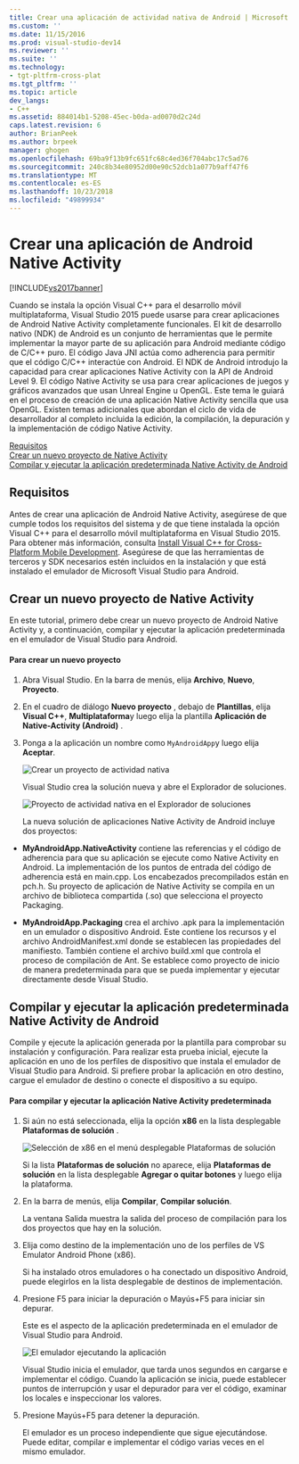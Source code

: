 ```yaml
---
title: Crear una aplicación de actividad nativa de Android | Microsoft Docs
ms.custom: ''
ms.date: 11/15/2016
ms.prod: visual-studio-dev14
ms.reviewer: ''
ms.suite: ''
ms.technology:
- tgt-pltfrm-cross-plat
ms.tgt_pltfrm: ''
ms.topic: article
dev_langs:
- C++
ms.assetid: 884014b1-5208-45ec-b0da-ad0070d2c24d
caps.latest.revision: 6
author: BrianPeek
ms.author: brpeek
manager: ghogen
ms.openlocfilehash: 69ba9f13b9fc651fc68c4ed36f704abc17c5ad76
ms.sourcegitcommit: 240c8b34e80952d00e90c52dcb1a077b9aff47f6
ms.translationtype: MT
ms.contentlocale: es-ES
ms.lasthandoff: 10/23/2018
ms.locfileid: "49899934"
---
```

# <a name="create-an-android-native-activity-app"></a>Crear una aplicación de Android Native Activity
[!INCLUDE[vs2017banner](../includes/vs2017banner.md)]

  
Cuando se instala la opción Visual C++ para el desarrollo móvil multiplataforma, Visual Studio 2015 puede usarse para crear aplicaciones de Android Native Activity completamente funcionales. El kit de desarrollo nativo (NDK) de Android es un conjunto de herramientas que le permite implementar la mayor parte de su aplicación para Android mediante código de C/C++ puro. El código Java JNI actúa como adherencia para permitir que el código C/C++ interactúe con Android. El NDK de Android introdujo la capacidad para crear aplicaciones Native Activity con la API de Android Level 9. El código Native Activity se usa para crear aplicaciones de juegos y gráficos avanzados que usan Unreal Engine u OpenGL. Este tema le guiará en el proceso de creación de una aplicación Native Activity sencilla que usa OpenGL. Existen temas adicionales que abordan el ciclo de vida de desarrollador al completo incluida la edición, la compilación, la depuración y la implementación de código Native Activity.  
  
 [Requisitos](#req)   
 [Crear un nuevo proyecto de Native Activity](#Create)   
 [Compilar y ejecutar la aplicación predeterminada Native Activity de Android](#BuildHello)  
  
##  <a name="req"></a> Requisitos  
 Antes de crear una aplicación de Android Native Activity, asegúrese de que cumple todos los requisitos del sistema y de que tiene instalada la opción Visual C++ para el desarrollo móvil multiplataforma en Visual Studio 2015. Para obtener más información, consulta [Install Visual C++ for Cross-Platform Mobile Development](../cross-platform/install-visual-cpp-for-cross-platform-mobile-development.md). Asegúrese de que las herramientas de terceros y SDK necesarios estén incluidos en la instalación y que está instalado el emulador de Microsoft Visual Studio para Android.  
  
##  <a name="Create"></a> Crear un nuevo proyecto de Native Activity  
 En este tutorial, primero debe crear un nuevo proyecto de Android Native Activity y, a continuación, compilar y ejecutar la aplicación predeterminada en el emulador de Visual Studio para Android.  
  
#### <a name="to-create-a-new-project"></a>Para crear un nuevo proyecto  
  
1. Abra Visual Studio. En la barra de menús, elija **Archivo**, **Nuevo**, **Proyecto**.  
  
2. En el cuadro de diálogo **Nuevo proyecto** , debajo de **Plantillas**, elija **Visual C++**, **Multiplataforma**y luego elija la plantilla **Aplicación de Native-Activity (Android)** .  
  
3. Ponga a la aplicación un nombre como `MyAndroidApp`y luego elija **Aceptar**.  
  
    ![Crear un proyecto de actividad nativa](../cross-platform/media/cppmdd-newproject.PNG "CppMDD_NewProject")  
  
    Visual Studio crea la solución nueva y abre el Explorador de soluciones.  
  
    ![Proyecto de actividad nativa en el Explorador de soluciones](../cross-platform/media/cppmdd-rc-na-solutionexp.PNG "CPPMDD_RC_NA_SolutionExp")  
  
   La nueva solución de aplicaciones Native Activity de Android incluye dos proyectos:  
  
-   **MyAndroidApp.NativeActivity** contiene las referencias y el código de adherencia para que su aplicación se ejecute como Native Activity en Android. La implementación de los puntos de entrada del código de adherencia está en main.cpp. Los encabezados precompilados están en pch.h. Su proyecto de aplicación de Native Activity se compila en un archivo de biblioteca compartida (.so) que selecciona el proyecto Packaging.  
  
-   **MyAndroidApp.Packaging** crea el archivo .apk para la implementación en un emulador o dispositivo Android. Este contiene los recursos y el archivo AndroidManifest.xml donde se establecen las propiedades del manifiesto. También contiene el archivo build.xml que controla el proceso de compilación de Ant. Se establece como proyecto de inicio de manera predeterminada para que se pueda implementar y ejecutar directamente desde Visual Studio.  
  
##  <a name="BuildHello"></a> Compilar y ejecutar la aplicación predeterminada Native Activity de Android  
 Compile y ejecute la aplicación generada por la plantilla para comprobar su instalación y configuración. Para realizar esta prueba inicial, ejecute la aplicación en uno de los perfiles de dispositivo que instala el emulador de Visual Studio para Android. Si prefiere probar la aplicación en otro destino, cargue el emulador de destino o conecte el dispositivo a su equipo.  
  
#### <a name="to-build-and-run-the-default-native-activity-app"></a>Para compilar y ejecutar la aplicación Native Activity predeterminada  
  
1.  Si aún no está seleccionada, elija la opción **x86** en la lista desplegable **Plataformas de solución** .  
  
     ![Selección de x86 en el menú desplegable Plataformas de solución](../cross-platform/media/cppmdd-rc-na-solution-x86.png "CPPMDD_RC_NA_Solution_x86")  
  
     Si la lista **Plataformas de solución** no aparece, elija **Plataformas de solución** en la lista desplegable **Agregar o quitar botones** y luego elija la plataforma.  
  
2.  En la barra de menús, elija **Compilar**, **Compilar solución**.  
  
     La ventana Salida muestra la salida del proceso de compilación para los dos proyectos que hay en la solución.  
  
3.  Elija como destino de la implementación uno de los perfiles de VS Emulator Android Phone (x86).  
  
     Si ha instalado otros emuladores o ha conectado un dispositivo Android, puede elegirlos en la lista desplegable de destinos de implementación.  
  
4.  Presione F5 para iniciar la depuración o Mayús+F5 para iniciar sin depurar.  
  
     Este es el aspecto de la aplicación predeterminada en el emulador de Visual Studio para Android.  
  
     ![El emulador ejecutando la aplicación](../cross-platform/media/cppmdd-emulator-running-app.PNG "CppMDD_Emulator_Running_App")  
  
     Visual Studio inicia el emulador, que tarda unos segundos en cargarse e implementar el código. Cuando la aplicación se inicia, puede establecer puntos de interrupción y usar el depurador para ver el código, examinar los locales e inspeccionar los valores.  
  
5.  Presione Mayús+F5 para detener la depuración.  
  
     El emulador es un proceso independiente que sigue ejecutándose. Puede editar, compilar e implementar el código varias veces en el mismo emulador.

